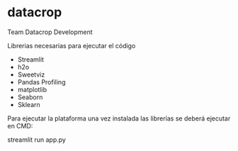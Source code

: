 # datacrop
Team Datacrop Development

Librerias necesarias para ejecutar el código 
- Streamlit
- h2o
- Sweetviz
- Pandas Profiling
- matplotlib
- Seaborn
- Sklearn

Para ejecutar la plataforma una vez instalada las librerías se deberá ejecutar en CMD:

streamlit run app.py

